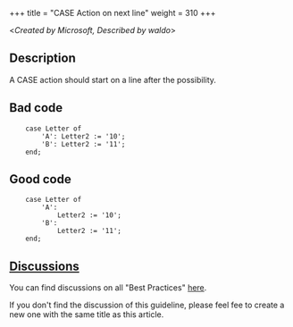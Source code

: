 +++
title = "CASE Action on next line"
weight = 310
+++

<_Created by Microsoft, Described by waldo_\>

## Description

A CASE action should start on a line after the possibility. 

## Bad code

```AL
    case Letter of
        'A': Letter2 := '10';
        'B': Letter2 := '11';
    end;
```

## Good code

```AL
    case Letter of
        'A':
            Letter2 := '10';
        'B':
            Letter2 := '11';
    end;
```

## [Discussions](https://github.com/microsoft/alguidelines/discussions/categories/bc-best-practices?discussions_q=case+action+on+next+line+category%3A%22BC+Best+Practices%22)

You can find discussions on all "Best Practices" [here](https://github.com/microsoft/alguidelines/discussions/categories/bc-best-practices).

If you don't find the discussion of this guideline, please feel fee to create a new one with the same title as this article.  

